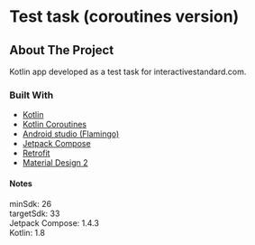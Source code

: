 <h1>Test task (coroutines version)</h1>

## About The Project
<p>Kotlin app developed as a test task for interactivestandard.com.</p>

### Built With

* [Kotlin](https://kotlinlang.org/)
* [Kotlin Coroutines](https://kotlinlang.org/docs/coroutines-overview.html)
* [Android studio (Flamingo)](https://developer.android.com/studio)
* [Jetpack Compose](https://developer.android.com/jetpack/compose)
* [Retrofit](https://square.github.io/retrofit/)
* [Material Design 2](https://m2.material.io/)

#### Notes
<p>minSdk: 26</br>targetSdk: 33</br>Jetpack Compose: 1.4.3</br>Kotlin: 1.8</p>

